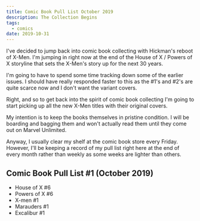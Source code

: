 ```yaml
---
title: Comic Book Pull List October 2019
description: The Collection Begins
tags:
  - comics
date: 2019-10-31
---
```


I've decided to jump back into comic book collecting with Hickman's reboot of X-Men. I'm jumping in right now at the end of the House of X / Powers of X storyline that sets the X-Men's story up for the next 30 years.

I'm going to have to spend some time tracking down some of the earlier issues. I should have really responded faster to this as the #1's and #2's are quite scarce now and I don't want the variant covers.

Right, and so to get back into the spirit of comic book collecting I'm going to start picking up all the new X-Men titles with their original covers.

My intention is to keep the books themselves in pristine condition. I will be boarding and bagging them and won't actually read them until they come out on Marvel Unlimited. 

Anyway, I usually clear my shelf at the comic book store every Friday. However, I'll be keeping a record of my pull list right here at the end of every month rather than weekly as some weeks are lighter than others.

## Comic Book Pull List #1 (October 2019)

- House of X #6
- Powers of X #6
- X-men #1
- Marauders #1
- Excalibur #1
